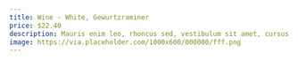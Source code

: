 ```yaml
---
title: Wine - White, Gewurtzraminer
price: $22.40
description: Mauris enim leo, rhoncus sed, vestibulum sit amet, cursus id, turpis. Integer aliquet, massa id lobortis convallis, tortor risus dapibus augue, vel accumsan tellus nisi eu orci. Mauris lacinia sapien quis libero.
image: https://via.placeholder.com/1000x600/000000/fff.png
---
```


